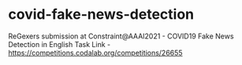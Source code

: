 # covid-fake-news-detection
ReGexers submission at Constraint@AAAI2021 - COVID19 Fake News Detection in English
Task Link - https://competitions.codalab.org/competitions/26655

